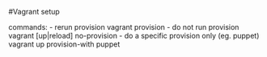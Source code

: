 #Vagrant setup

commands:
    - rerun provision
        vagrant provision
    - do not run provision
        vagrant [up|reload] no-provision
    - do a specific provision only (eg. puppet)
        vagrant up provision-with puppet